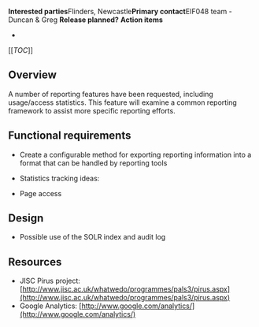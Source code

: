 **Interested parties**Flinders, Newcastle**Primary contact**EIF048 team - Duncan & Greg **Release planned?**  **Action items**

*  



[[_TOC_]]



## []()Overview

A number of reporting features have been requested, including usage/access statistics. This feature will examine a common reporting framework to assist more specific reporting efforts.
## []()Functional requirements


* Create a configurable method for exporting reporting information into a format that can be handled by reporting tools
* Statistics tracking ideas:

 * Page access

## []()Design


* Possible use of the SOLR index and audit log

## []()Resources


* JISC Pirus project:  [http://www.jisc.ac.uk/whatwedo/programmes/pals3/pirus.aspx](http://www.jisc.ac.uk/whatwedo/programmes/pals3/pirus.aspx)
* Google Analytics:  [http://www.google.com/analytics/](http://www.google.com/analytics/)